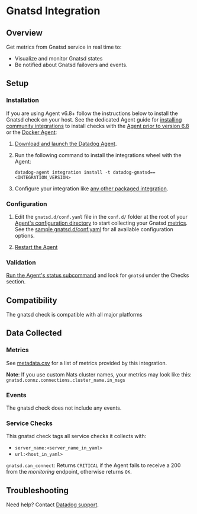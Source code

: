 # Gnatsd Integration

## Overview

Get metrics from Gnatsd service in real time to:

- Visualize and monitor Gnatsd states
- Be notified about Gnatsd failovers and events.

## Setup

### Installation

If you are using Agent v6.8+ follow the instructions below to install the Gnatsd check on your host. See the dedicated Agent guide for [installing community integrations][1] to install checks with the [Agent prior to version 6.8][2] or the [Docker Agent][3]:

1. [Download and launch the Datadog Agent][4].
2. Run the following command to install the integrations wheel with the Agent:

   ```shell
   datadog-agent integration install -t datadog-gnatsd==<INTEGRATION_VERSION>
   ```

3. Configure your integration like [any other packaged integration][5].

### Configuration

1. Edit the `gnatsd.d/conf.yaml` file in the `conf.d/` folder at the root of your [Agent's configuration directory][6] to start collecting your Gnatsd [metrics](#metrics). See the [sample gnatsd.d/conf.yaml][7] for all available configuration options.

2. [Restart the Agent][8]

### Validation

[Run the Agent's status subcommand][9] and look for `gnatsd` under the Checks section.

## Compatibility

The gnatsd check is compatible with all major platforms

## Data Collected

### Metrics

See [metadata.csv][10] for a list of metrics provided by this integration.

**Note**: If you use custom Nats cluster names, your metrics may look like this:
`gnatsd.connz.connections.cluster_name.in_msgs`

### Events

The gnatsd check does not include any events.

### Service Checks

This gnatsd check tags all service checks it collects with:

- `server_name:<server_name_in_yaml>`
- `url:<host_in_yaml>`

`gnatsd.can_connect`:
Returns `CRITICAL` if the Agent fails to receive a 200 from the _monitoring_ endpoint, otherwise returns `OK`.

## Troubleshooting

Need help? Contact [Datadog support][11].

[1]: https://docs.datadoghq.com/agent/guide/community-integrations-installation-with-docker-agent/
[2]: https://docs.datadoghq.com/agent/guide/community-integrations-installation-with-docker-agent/?tab=agentpriorto68
[3]: https://docs.datadoghq.com/agent/guide/community-integrations-installation-with-docker-agent/?tab=docker
[4]: https://app.datadoghq.com/account/settings#agent
[5]: https://docs.datadoghq.com/getting_started/integrations/
[6]: https://docs.datadoghq.com/agent/guide/agent-configuration-files/#agent-configuration-directory
[7]: https://github.com/DataDog/integrations-extras/blob/master/gnatsd/datadog_checks/gnatsd/data/conf.yaml.example
[8]: https://docs.datadoghq.com/agent/guide/agent-commands/#start-stop-and-restart-the-agent
[9]: https://docs.datadoghq.com/agent/guide/agent-commands/#service-status
[10]: https://github.com/DataDog/datadog-sdk-testing/blob/master/lib/config/metadata.csv
[11]: https://docs.datadoghq.com/help/

